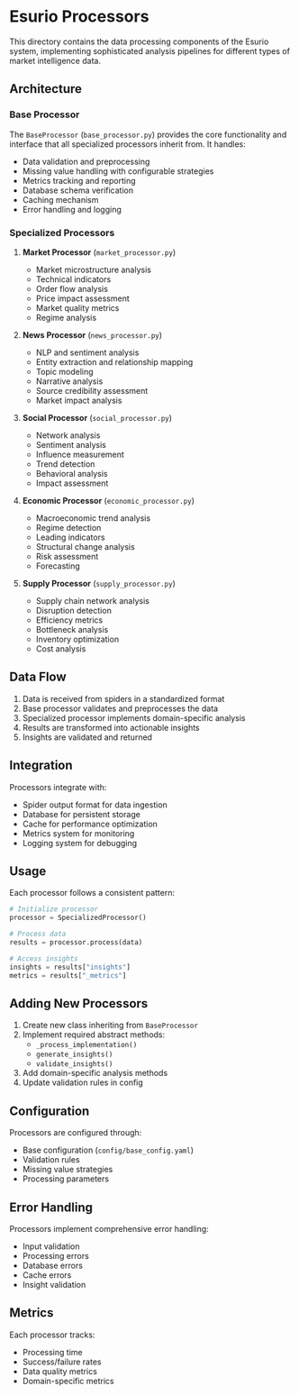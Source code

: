 # Esurio Processors

This directory contains the data processing components of the Esurio system, implementing sophisticated analysis pipelines for different types of market intelligence data.

## Architecture

### Base Processor
The `BaseProcessor` (`base_processor.py`) provides the core functionality and interface that all specialized processors inherit from. It handles:
- Data validation and preprocessing
- Missing value handling with configurable strategies
- Metrics tracking and reporting
- Database schema verification
- Caching mechanism
- Error handling and logging

### Specialized Processors

1. **Market Processor** (`market_processor.py`)
   - Market microstructure analysis
   - Technical indicators
   - Order flow analysis
   - Price impact assessment
   - Market quality metrics
   - Regime analysis

2. **News Processor** (`news_processor.py`)
   - NLP and sentiment analysis
   - Entity extraction and relationship mapping
   - Topic modeling
   - Narrative analysis
   - Source credibility assessment
   - Market impact analysis

3. **Social Processor** (`social_processor.py`)
   - Network analysis
   - Sentiment analysis
   - Influence measurement
   - Trend detection
   - Behavioral analysis
   - Impact assessment

4. **Economic Processor** (`economic_processor.py`)
   - Macroeconomic trend analysis
   - Regime detection
   - Leading indicators
   - Structural change analysis
   - Risk assessment
   - Forecasting

5. **Supply Processor** (`supply_processor.py`)
   - Supply chain network analysis
   - Disruption detection
   - Efficiency metrics
   - Bottleneck analysis
   - Inventory optimization
   - Cost analysis

## Data Flow

1. Data is received from spiders in a standardized format
2. Base processor validates and preprocesses the data
3. Specialized processor implements domain-specific analysis
4. Results are transformed into actionable insights
5. Insights are validated and returned

## Integration

Processors integrate with:
- Spider output format for data ingestion
- Database for persistent storage
- Cache for performance optimization
- Metrics system for monitoring
- Logging system for debugging

## Usage

Each processor follows a consistent pattern:

```python
# Initialize processor
processor = SpecializedProcessor()

# Process data
results = processor.process(data)

# Access insights
insights = results["insights"]
metrics = results["_metrics"]
```

## Adding New Processors

1. Create new class inheriting from `BaseProcessor`
2. Implement required abstract methods:
   - `_process_implementation()`
   - `generate_insights()`
   - `validate_insights()`
3. Add domain-specific analysis methods
4. Update validation rules in config

## Configuration

Processors are configured through:
- Base configuration (`config/base_config.yaml`)
- Validation rules
- Missing value strategies
- Processing parameters

## Error Handling

Processors implement comprehensive error handling:
- Input validation
- Processing errors
- Database errors
- Cache errors
- Insight validation

## Metrics

Each processor tracks:
- Processing time
- Success/failure rates
- Data quality metrics
- Domain-specific metrics
